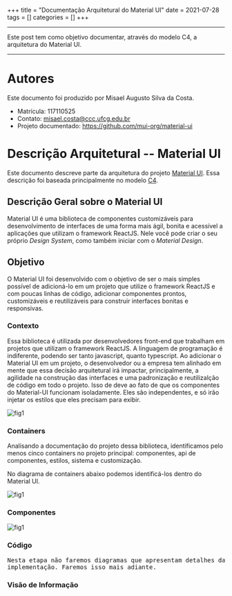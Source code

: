 +++
title = "Documentação Arquitetural do Material UI"
date = 2021-07-28
tags = []
categories = []
+++

***

Este post tem como objetivo documentar, através do modelo C4,
a arquitetura do Material UI.

***

# Autores

Este documento foi produzido por Misael Augusto Silva da Costa.

- Matrícula: 117110525
- Contato: misael.costa@ccc.ufcg.edu.br
- Projeto documentado: https://github.com/mui-org/material-ui

# Descrição Arquitetural -- Material UI

Este documento descreve parte da arquitetura do projeto [Material UI](https://github.com/mui-org/material-ui). Essa descrição foi baseada principalmente no modelo [C4](https://c4model.com/).

## Descrição Geral sobre o Material UI

Material UI é uma biblioteca de componentes customizáveis para desenvolvimento de
interfaces de uma forma mais ágil, bonita e acessível a aplicações que utilizam o
framework ReactJS. Nele você pode criar o seu próprio *Design System*, como também
iniciar com o *Material Design*.

## Objetivo

O Material UI foi desenvolvido com o objetivo de ser o mais simples possível de
adicioná-lo em um projeto que utilize o framework ReactJS e com poucas linhas de
código, adicionar componentes prontos, customizáveis e reutilizáveis para construir interfaces bonitas e responsivas.

### Contexto

Essa biblioteca é utilizada por desenvolvedores front-end que trabalham em projetos
que utilizam o framework ReactJS. A linguagem de programação é indiferente, podendo
ser tanto javascript, quanto typescript. Ao adicionar o Material UI em um projeto,
o desenvolvedor ou a empresa tem alinhado em mente que essa decisão arquitetural
irá impactar, principalmente, a agilidade na construção das interfaces e uma padronização
e reutilizalção de código em todo o projeto. Isso de deve ao fato de que os componentes
do Material-UI funcionam isoladamente. Eles são independentes, e só irão injetar os
estilos que eles precisam para exibir.

![fig1](context-diagram.png)

### Containers

Analisando a documentação do projeto dessa biblioteca, identificamos pelo menos cinco
containers no projeto principal: componentes, api de componentes, estilos, sistema e customização.

No diagrama de containers abaixo podemos identificá-los dentro do Material UI.

![fig1](containers-diagram.png)

### Componentes

![fig1](components-diagram.png)

### Código

<pre>
Nesta etapa não faremos diagramas que apresentam detalhes da
implementação. Faremos isso mais adiante.
</pre>

### Visão de Informação